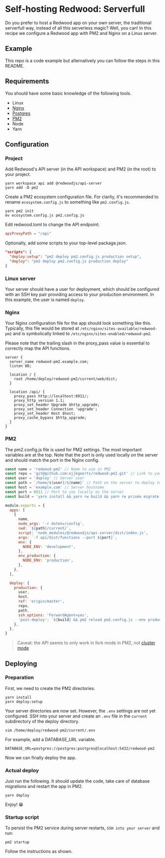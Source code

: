# Self-hosting Redwood: Serverfull

Do you prefer to host a Redwood app on your own server, the traditional serverfull way, instead of all this serverless magic? Well, you can! In this recipe we configure a Redwood app with PM2 and Nginx on a Linux server.

## Example

This repo is a code example but alternatively you can follow the steps in this README.

## Requirements

You should have some basic knowledge of the following tools.

- Linux
- [Nginx](https://nginx.org/en/docs/)
- [Postgres](https://www.postgresql.org/docs/)
- [PM2](https://pm2.keymetrics.io/docs/usage/pm2-doc-single-page/)
- Node
- Yarn

## Configuration

### Project

Add Redwood's API server (in the API workspace) and PM2 (in the root) to your project.

```termninal
yarn workspace api add @redwoodjs/api-server
yarn add -D pm2
```

Create a PM2 ecosystem configuration file. For clarity, it's recommended to rename `ecosystem.config.js` to something like `pm2.config.js`.

```terminal
yarn pm2 init
mv ecosystem.config.js pm2.config.js
```

Edit redwood.toml to change the API endpoint:

```toml
apiProxyPath = "/api"
```

Optionally, add some scripts to your top-level package.json.

```json
"scripts": {
  "deploy:setup": "pm2 deploy pm2.config.js production setup",
  "deploy": "pm2 deploy pm2.config.js production deploy"
}
```

### Linux server

Your server should have a user for deployment, which should be configured with an SSH key pair providing access to your production environment. In this example, the user is named `deploy`.

### Nginx

Your Nginx configuration file for the app should look something like this. Typically, this file would be stored at `/etc/nginx/sites-available/redwood-pm2` and is symbolically linked to `/etc/nginx/sites-enabled/redwood-pm2`.

Please note that the trailing slash in the proxy_pass value is essential to correctly map the API functions.

```nginx
server {
  server_name redwood-pm2.example.com;
  listen 80;

  location / {
    root /home/deploy/redwood-pm2/current/web/dist;
  }

  location /api/ {
    proxy_pass http://localhost:8911/;
    proxy_http_version 1.1;
    proxy_set_header Upgrade $http_upgrade;
    proxy_set_header Connection 'upgrade';
    proxy_set_header Host $host;
    proxy_cache_bypass $http_upgrade;
  }
}
```

### PM2

The pm2.config.js file is used for PM2 settings. The most important variables are at the top. Note that the port is only used locally on the server and should match the port in the Nginx config.

```javascript
const name = 'redwood-pm2' // Name to use in PM2
const repo = 'git@github.com:njjkgeerts/redwood-pm2.git' // Link to your repo
const user = 'deploy' // Server user
const path = `/home/${user}/${name}` // Path on the server to deploy to
const host = 'example.com' // Server hostname
const port = 8911 // Port to use locally on the server
const build = 'yarn install && yarn rw build && yarn rw prisma migrate deploy && yarn rw prisma db seed' // Build commands

module.exports = {
  apps: [
    {
      name,
      node_args: '-r dotenv/config',
      cwd: `${path}/current/`,
      script: 'node_modules/@redwoodjs/api-server/dist/index.js',
      args: `-f api/dist/functions --port ${port}`,
      env: {
        NODE_ENV: 'development',
      },
      env_production: {
        NODE_ENV: 'production',
      },
    },
  ],

  deploy: {
    production: {
      user,
      host,
      ref: 'origin/master',
      repo,
      path,
      ssh_options: 'ForwardAgent=yes',
      'post-deploy': `${build} && pm2 reload pm2.config.js --env production && pm2 save`,
    },
  },
}
```

> Caveat: the API seems to only work in fork mode in PM2, not [cluster mode](https://pm2.keymetrics.io/docs/usage/cluster-mode/)

## Deploying

### Preparation

First, we need to create the PM2 directories.

```terminal
yarn install
yarn deploy:setup
```

Your server directories are now set. However, the `.env` settings are not yet configured. SSH into your server and create an `.env` file in the `current` subdirectory of the deploy directory.

```terminal
vim /home/deploy/redwood-pm2/current/.env
```

For example, add a DATABASE_URL variable.

```env
DATABASE_URL=postgres://postgres:postgres@localhost:5432/redwood-pm2
```

Now we can finally deploy the app.

### Actual deploy

Just run the following. It should update the code, take care of database migrations and restart the app in PM2.

```terminal
yarn deploy
```

Enjoy! 😁

### Startup script

To persist the PM2 service during server restarts, `SSH into your server` and run:

```
pm2 startup
```

Follow the instructions as shown.
